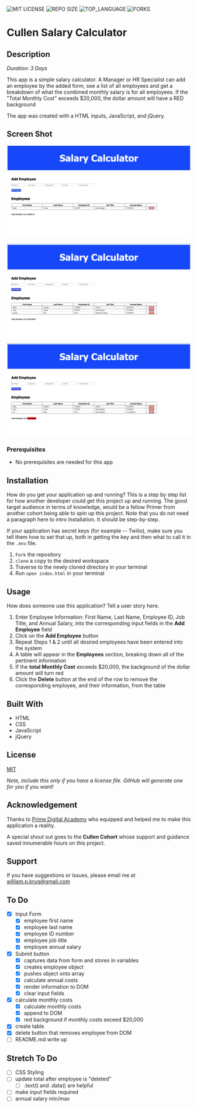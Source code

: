 ![MIT LICENSE](https://img.shields.io/github/license/scottbromander/the_marketplace.svg?style=flat-square)
![REPO SIZE](https://img.shields.io/github/repo-size/scottbromander/the_marketplace.svg?style=flat-square)
![TOP_LANGUAGE](https://img.shields.io/github/languages/top/William-Krug/Cullen-Salary-Calculator.svg?style=flat-square)
![FORKS](https://img.shields.io/github/forks/scottbromander/the_marketplace.svg?style=social)

# Cullen Salary Calculator

## Description

_Duration: 3 Days_

This app is a simple salary calculator. A Manager or HR Specialist can add an employee by the added form, see a list of all employees and get a breakdown of what the combined monthly salary is for all employees. If the "Total Monthly Cost" exceeds $20,000, the dollar amount will have a RED background

The app was created with a HTML inputs, JavaScript, and jQuery.

## Screen Shot

![Start Screen](https://github.com/William-Krug/Cullen-Salary-Calculator/blob/master/starting-screen.png)

![Total Monthly Costs below $20,000](https://github.com/William-Krug/Cullen-Salary-Calculator/blob/master/monthly-costs-below-%2420%2C000.png)

![Total Monthly Costs above $20,000](https://github.com/William-Krug/Cullen-Salary-Calculator/blob/master/monthly-costs-above-%2420%2C000.png)

### Prerequisites

- No prerequisites are needed for this app

## Installation

How do you get your application up and running? This is a step by step list for how another developer could get this project up and running. The good target audience in terms of knowledge, would be a fellow Primer from another cohort being able to spin up this project. Note that you do not need a paragraph here to intro Installation. It should be step-by-step.

If your application has secret keys (for example -- Twilio), make sure you tell them how to set that up, both in getting the key and then what to call it in the `.env` file.

1. `Fork` the repository
2. `clone` a copy to the desired workspace
3. Traverse to the newly cloned directory in your terminal
4. Run `open index.html` in your terminal

## Usage

How does someone use this application? Tell a user story here.

1. Enter Employee Information: First Name, Last Name, Employee ID, Job Title, and Annual Salary, into the corresponding input fields in the **Add Employee** field
2. Click on the **Add Employee** button
3. Repeat Steps 1 & 2 until all desired employees have been entered into the system
4. A table will appear in the **Employees** section, breaking down all of the pertinent information
5. If the **total Monthly Cost** exceeds $20,000, the background of the dollar amount will turn red
6. Click the **Delete** button at the end of the row to remove the corresponding employee, and their information, from the table

## Built With

- HTML
- CSS
- JavaScript
- jQuery

## License

[MIT](https://choosealicense.com/licenses/mit/)

_Note, include this only if you have a license file. GitHub will generate one for you if you want!_

## Acknowledgement

Thanks to [Prime Digital Academy](www.primeacademy.io) who equipped and helped me to make this application a reality.

A special shout out goes to the **Cullen Cohort** whose support and guidance saved innumerable hours on this project.

## Support

If you have suggestions or issues, please email me at [william.p.krug@gmail.com](william.p.krug@gmail.com)

## To Do

- [x] Input Form
  - [x] employee first name
  - [x] employee last name
  - [x] employee ID number
  - [x] employee job title
  - [x] employee annual salary
- [x] Submit button
  - [x] captures data from form and stores in variables
  - [x] creates employee object
  - [x] pushes object onto array
  - [x] calculate annual costs
  - [x] render information to DOM
  - [x] clear input fields
- [x] calculate monthly costs
  - [x] calculate monthly costs
  - [x] append to DOM
  - [x] red background if monthly costs exceed $20,000
- [x] create table
- [x] delete button that removes employee from DOM
- [ ] README.md write up

## Stretch To Do

- [ ] CSS Styling
- [ ] update total after employee is "deleted"
  - [ ] .text() and .data() are helpful
- [ ] make input fields required
- [ ] annual salary min/max
